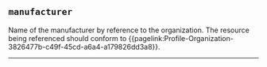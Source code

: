 ## `manufacturer`

Name of the manufacturer by reference to the organization. The resource being referenced should conform to  {{pagelink:Profile-Organization-3826477b-c49f-45cd-a6a4-a179826dd3a8}}.

---
